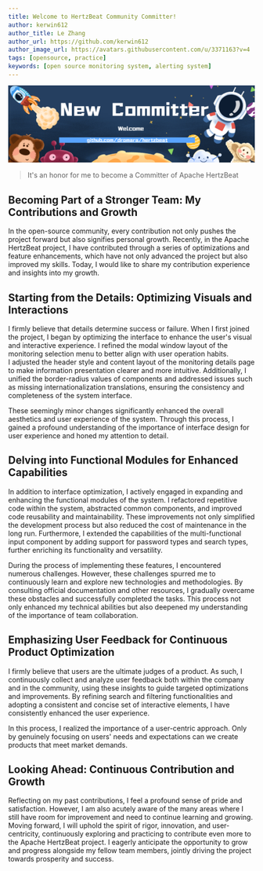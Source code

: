 ```yaml
---
title: Welcome to HertzBeat Community Committer!
author: kerwin612
author_title: Le Zhang
author_url: https://github.com/kerwin612
author_image_url: https://avatars.githubusercontent.com/u/3371163?v=4
tags: [opensource, practice]
keywords: [open source monitoring system, alerting system]
---
```


![HertzBeat](/img/blog/new-committer.png)

> It's an honor for me to become a Committer of Apache HertzBeat

## Becoming Part of a Stronger Team: My Contributions and Growth

In the open-source community, every contribution not only pushes the project forward but also signifies personal growth. Recently, in the Apache HertzBeat project, I have contributed through a series of optimizations and feature enhancements, which have not only advanced the project but also improved my skills. Today, I would like to share my contribution experience and insights into my growth.

## Starting from the Details: Optimizing Visuals and Interactions

I firmly believe that details determine success or failure. When I first joined the project, I began by optimizing the interface to enhance the user's visual and interactive experience. I refined the modal window layout of the monitoring selection menu to better align with user operation habits.  
I adjusted the header style and content layout of the monitoring details page to make information presentation clearer and more intuitive. Additionally, I unified the border-radius values of components and addressed issues such as missing internationalization translations, ensuring the consistency and completeness of the system interface.

These seemingly minor changes significantly enhanced the overall aesthetics and user experience of the system. Through this process, I gained a profound understanding of the importance of interface design for user experience and honed my attention to detail.

## Delving into Functional Modules for Enhanced Capabilities

In addition to interface optimization, I actively engaged in expanding and enhancing the functional modules of the system. I refactored repetitive code within the system, abstracted common components, and improved code reusability and maintainability. These improvements not only simplified the development process but also reduced the cost of maintenance in the long run. Furthermore, I extended the capabilities of the multi-functional input component by adding support for password types and search types, further enriching its functionality and versatility.

During the process of implementing these features, I encountered numerous challenges. However, these challenges spurred me to continuously learn and explore new technologies and methodologies. By consulting official documentation and other resources, I gradually overcame these obstacles and successfully completed the tasks. This process not only enhanced my technical abilities but also deepened my understanding of the importance of team collaboration.

## Emphasizing User Feedback for Continuous Product Optimization

I firmly believe that users are the ultimate judges of a product. As such, I continuously collect and analyze user feedback both within the company and in the community, using these insights to guide targeted optimizations and improvements. By refining search and filtering functionalities and adopting a consistent and concise set of interactive elements, I have consistently enhanced the user experience.

In this process, I realized the importance of a user-centric approach. Only by genuinely focusing on users' needs and expectations can we create products that meet market demands.

## Looking Ahead: Continuous Contribution and Growth

Reflecting on my past contributions, I feel a profound sense of pride and satisfaction. However, I am also acutely aware of the many areas where I still have room for improvement and need to continue learning and growing. Moving forward, I will uphold the spirit of rigor, innovation, and user-centricity, continuously exploring and practicing to contribute even more to the Apache HertzBeat project. I eagerly anticipate the opportunity to grow and progress alongside my fellow team members, jointly driving the project towards prosperity and success.
